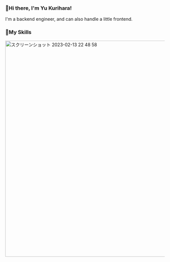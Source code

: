 ### 👨Hi there, I'm Yu Kurihara!
I'm a backend engineer, and can also handle a little frontend.
### 💪My Skills
<img width="682" alt="スクリーンショット 2023-02-13 22 48 58" src="https://user-images.githubusercontent.com/124572799/218475210-13c5da1b-ac4d-4ba2-ad08-ae88c3deca48.png">

